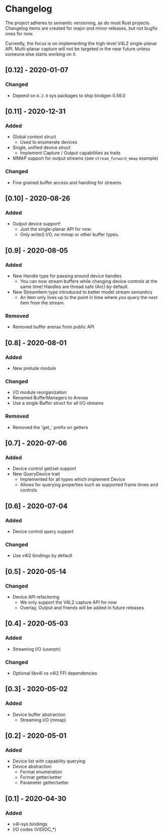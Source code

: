 # Changelog

The project adheres to semantic versioning, as do most Rust projects.
Changelog items are created for major and minor releases, but not bugfix ones for now.

Currently, the focus is on implementing the high-level V4L2 single-planar API.
Multi-planar capture will not be targeted in the near future unless someone else starts working on it.



## [0.12] - 2020-01-07
### Changed
- Depend on `0.2.0` sys packages to ship bindgen 0.56.0

## [0.11] - 2020-12-31
### Added
- Global context struct
  - Used to enumerate devices
- Single, unified device struct
  - Implement Capture / Output capabilities as traits
- MMAP support for output streams (see `stream_forward_mmap` example)
### Changed
- Fine grained buffer access and handling for streams

## [0.10] - 2020-08-26
### Added
- Output device support!
  - Just the single-planar API for now.
  - Only write() I/O, no mmap or other buffer types.

## [0.9] - 2020-08-05
### Added
- New Handle type for passing around device handles
  - You can now stream buffers while changing device controls at the same time! Handles are
    thread safe (Arc) by default.
- New StreamItem type introduced to better model stream semantics
  - An item only lives up to the point in time where you query the next item from the stream.
### Removed
- Removed buffer arenas from public API

## [0.8] - 2020-08-01
### Added
- New prelude module
### Changed
- I/O module reorganization
- Renamed BufferManagers to Arenas
- Use a single Buffer struct for all I/O streams
### Removed
- Removed the 'get_' prefix on getters

## [0.7] - 2020-07-06
### Added
- Device control get/set support
- New QueryDevice trait
  - Implemented for all types which implement Device
  - Allows for querying properties such as supported frame times and controls

## [0.6] - 2020-07-04
### Added
- Device control query support
### Changed
- Use v4l2 bindings by default

## [0.5] - 2020-05-14
### Changed
- Device API refactoring
  - We only support the V4L2 capture API for now
  - Overlay, Output and friends will be added in future releases

## [0.4] - 2020-05-03
### Added
- Streaming I/O (userptr)
### Changed
- Optional libv4l vs v4l2 FFI dependencies

## [0.3] - 2020-05-02
### Added
- Device buffer abstraction
  - Streaming I/O (mmap)

## [0.2] - 2020-05-01
### Added
- Device list with capability querying
- Device abstraction
  - Format enumeration
  - Format getter/setter
  - Parameter getter/setter

## [0.1] - 2020-04-30
### Added
- v4l-sys bindings
- I/O codes (VIDIOC_*)
